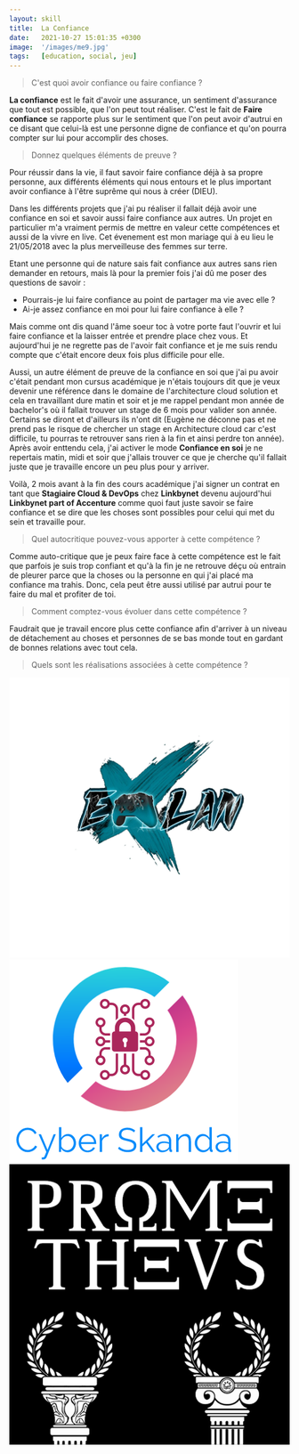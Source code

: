 ```yaml
---
layout: skill
title:  La Confiance
date:   2021-10-27 15:01:35 +0300
image:  '/images/me9.jpg'
tags:   [education, social, jeu]
---
```


> C'est quoi avoir confiance ou faire confiance ? 

**La confiance** est le fait d'avoir une assurance, un sentiment d'assurance que tout est possible, que l'on peut tout réaliser. C'est le fait de **Faire confiance** se rapporte plus sur le sentiment que l'on peut avoir d'autrui en ce disant que celui-là est une personne digne de confiance et qu'on pourra compter sur lui pour accomplir des choses.

> Donnez quelques éléments de preuve ?

Pour réussir dans la vie, il faut savoir faire confiance déjà à sa propre personne, aux différents éléments qui nous entours et le plus important avoir confiance à l'être suprême qui nous à créer (DIEU). 

Dans les différents projets que j'ai pu réaliser il fallait déjà avoir une confiance en soi et savoir aussi faire confiance aux autres. Un projet en particulier m'a vraiment permis de mettre en valeur cette compétences et aussi de la vivre en live. Cet évenement est mon mariage qui à eu lieu le 21/05/2018 avec la plus merveilleuse des femmes sur terre. 

Etant une personne qui de nature sais fait confiance aux autres sans rien demander en retours, mais là pour la premier fois j'ai dû me poser des questions de savoir :

- Pourrais-je lui faire confiance au point de partager ma vie avec elle ?
- Ai-je assez confiance en moi pour lui faire confiance à elle ? 

Mais comme ont dis quand l'âme soeur toc à votre porte faut l'ouvrir et lui faire confiance et la laisser entrée et prendre place chez vous. Et aujourd'hui je ne regrette pas de l'avoir fait confiance et je me suis rendu compte que c'était encore deux fois plus difficile pour elle. 

Aussi, un autre élément de preuve de la confiance en soi que j'ai pu avoir c'était pendant mon cursus académique je n'étais toujours dit que je veux devenir une référence dans le domaine de l'architecture cloud solution et cela en travaillant dure matin et soir et je me rappel pendant mon année de bachelor's où il fallait trouver un stage de 6 mois pour valider son année. Certains se diront et d'ailleurs ils n'ont dit (Eugène ne déconne pas et ne prend pas le risque de chercher un stage en Architecture cloud car c'est difficile, tu pourras te retrouver sans rien à la fin et ainsi perdre ton année). Après avoir enttendu cela, j'ai activer le mode **Confiance en soi** je ne repertais matin, midi et soir que j'allais trouver ce que je cherche qu'il fallait juste que je travaille encore un peu plus pour y arriver.

Voilà, 2 mois avant à la fin des cours académique j'ai signer un contrat en tant que **Stagiaire Cloud & DevOps** chez **Linkbynet** devenu aujourd'hui **Linkbynet part of Accenture** comme quoi faut juste savoir se faire confiance et se dire que les choses sont possibles pour celui qui met du sein et travaille pour. 

> Quel autocritique pouvez-vous apporter à cette compétence ? 

Comme auto-critique que je peux faire face à cette compétence est le fait que parfois je suis trop confiant et qu'à la fin je ne retrouve déçu où entrain de pleurer parce que la choses ou la personne en qui j'ai placé ma confiance ma trahis. Donc, cela peut être aussi utilisé par autrui pour te faire du mal et profiter de toi. 

> Comment comptez-vous évoluer dans cette compétence ? 

Faudrait que je travail encore plus cette confiance afin d'arriver à un niveau de détachement au choses et personnes de se bas monde tout en gardant de bonnes relations avec tout cela. 

> Quels sont les réalisations associées à cette compétence ?

<div class="gallery-box">
  <div class="gallery">
    <a href="https://www.credly.com/badges/bace27f2-f367-4f95-98da-8baec1ca43dd/public_url" target="_blank"><img src="/images/elan.png" alt="Project"></a>
    <a href="https://www.credly.com/badges/cf471297-50f8-49f8-abaa-65043add9cae/public_url" target="_blank"><img src="/images/cyberskanda.png" alt="Project"></a>
    <a href="https://www.credly.com/badges/79f6f82d-c371-4b93-8d95-3ec62e4c2c0d/public_url" target="_blank"><img src="/images/prometheus.png" alt="Project"></a>
    <!-- <a href="https://www.credly.com/badges/e949f735-f8ac-4e0c-b6d6-fe5e71f47f9a/public_url" target="_blank"><img src="/images/samave.jpg" alt="Project"></a> -->
  </div>
</div>